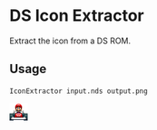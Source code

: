 # DS Icon Extractor
Extract the icon from a DS ROM.

## Usage
    IconExtractor input.nds output.png

![](icon.png?raw=true)